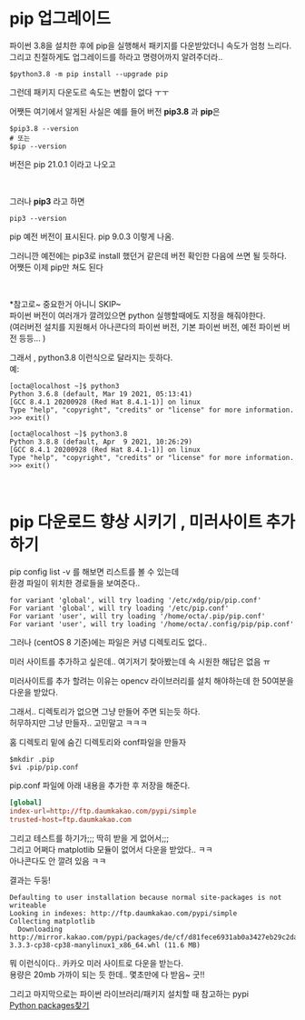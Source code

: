 # pip 업그레이드

파이썬 3.8을 설치한 후에 pip을 실행해서 패키지를 다운받았더니 속도가 엄청 느리다.  
그리고 친절하게도 업그레이드를 하라고 명령어까지 알려주더라.. 

```shell
$python3.8 -m pip install --upgrade pip
```
그런데 패키지 다운도르 속도는 변함이 없다 ㅜㅜ 

어쨋든 여기에서 알게된 사실은 
예를 들어 버전 **pip3.8** 과 **pip**은 
```shell
$pip3.8 --version 
# 또는
$pip --version
```
버전은 pip 21.0.1 이라고 나오고  

<br/>

그러나 **pip3** 라고 하면 
```shell
pip3 --version
```
pip 예전 버전이 표시된다.  pip 9.0.3 이렇게 나옴. 

그러니깐 예전에는 pip3로 install 했던거 같은데 버전 확인한 다음에   쓰면 될 듯하다.   
어쨋든 이제 pip만 쳐도 된다

<br/>

*참고로~   중요한거 아니니 SKIP~  
파이썬 버전이 여러개가 깔려있으면 python 실행할때에도 지정을 해줘야한다.   
(여러버전 설치를 지원해서 아나콘다의 파이썬 버전, 기본 파이썬 버전, 예전 파이썬 버전 등등... )  

그래서 , python3.8 이런식으로 달라지는 듯하다.  
예:
```
[octa@localhost ~]$ python3
Python 3.6.8 (default, Mar 19 2021, 05:13:41) 
[GCC 8.4.1 20200928 (Red Hat 8.4.1-1)] on linux
Type "help", "copyright", "credits" or "license" for more information.
>>> exit()

[octa@localhost ~]$ python3.8
Python 3.8.8 (default, Apr  9 2021, 10:26:29) 
[GCC 8.4.1 20200928 (Red Hat 8.4.1-1)] on linux
Type "help", "copyright", "credits" or "license" for more information.
>>> exit()

```

<br/>

# pip 다운로드 향상 시키기 , 미러사이트 추가 하기
pip config list -v 를 해보면 리스트를 볼 수 있는데  
환경 파일이 위치한 경로들을 보여준다..   

```
for variant 'global', will try loading '/etc/xdg/pip/pip.conf'
For variant 'global', will try loading '/etc/pip.conf'
For variant 'user', will try loading '/home/octa/.pip/pip.conf'
For variant 'user', will try loading '/home/octa/.config/pip/pip.conf'
```
그러나 (centOS 8 기준)에는 파일은 커녕 디렉토리도 없다..

미러 사이트를 추가하고 싶은데.. 여기저기 찾아봤는데 속 시원한 해답은 없음 ㅠ

미러사이트를 추가 할려는 이유는 opencv 라이브러리를 설치 해야하는데 한 50여분을 다운을 받았다.  

그래서.. 디렉토리가 없으면 그냥 만들어 주면 되는듯 하다.   
허무하지만 그냥 만들자.. 고민말고 ㅋㅋㅋ


홈 디렉토리 밑에 숨긴 디렉토리와 conf파일을 만들자  
```shell
$mkdir .pip 
$vi .pip/pip.conf
```

pip.conf 파일에 아래 내용을 추가한 후 저장을 해준다.
```conf
[global]
index-url=http://ftp.daumkakao.com/pypi/simple
trusted-host=ftp.daumkakao.com
```

그리고 테스트를 하기가;;; 딱히 받을 게 없어서;;;  
그리고 어쩌다 matplotlib 모듈이 없어서 다운을 받았다.. ㅋㅋ   
아나콘다도 안 깔려 있음 ㅋㅋ

결과는 두둥!

```
Defaulting to user installation because normal site-packages is not writeable
Looking in indexes: http://ftp.daumkakao.com/pypi/simple
Collecting matplotlib
  Downloading http://mirror.kakao.com/pypi/packages/de/cf/d81fece6931ab0a3427eb29c2da7c3dc8e611927609d737a55964a3e0ef5/matplotlib-3.3.3-cp38-cp38-manylinux1_x86_64.whl (11.6 MB)
```
뭐 이런식이다.. 카카오 미러 사이트로 다운을 받는다.   
용량은 20mb 가까이 되는 듯 한데..
몇초만에 다 받음~ 굿!!   

그리고 마지막으로는 파이썬 라이브러리/패키지 설치할 때 참고하는 pypi  
[Python packages찾기](https://pypi.org/)